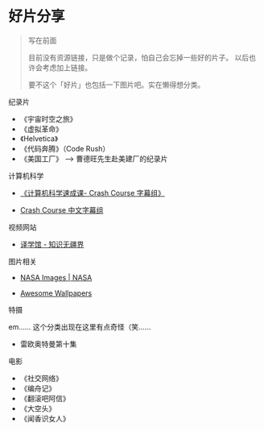 # 好片分享

> 写在前面
> 
> 目前没有资源链接，只是做个记录，怕自己会忘掉一些好的片子。
> 以后也许会考虑加上链接。
>
> 要不这个「好片」也包括一下图片吧。实在懒得想分类。

纪录片

* 《宇宙时空之旅》
* 《虚拟革命》
* 《Helvetica》
* 《代码奔腾》（Code Rush）
* 《美国工厂》 --> 曹德旺先生赴美建厂的纪录片

计算机科学

* [《计算机科学速成课- Crash Course 字幕组》](https://github.com/1c7/crash-course-computer-science-chinese)

* [Crash Course 中文字幕组](https://crashcourse.club/)

视频网站

* [译学馆 - 知识无疆界](https://www.yxgapp.com/)

图片相关

* [NASA Images | NASA](https://www.nasa.gov/multimedia/imagegallery/index.html)

* [Awesome Wallpapers](https://wallhaven.cc/)

特摄

em...... 这个分类出现在这里有点奇怪（笑……

* 雷欧奥特曼第十集

电影

* 《社交网络》
* 《编舟记》
* 《翻滚吧阿信》
* 《大空头》
* 《闻香识女人》